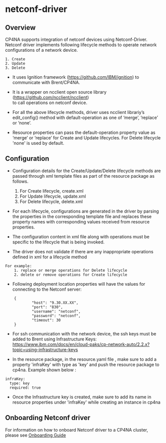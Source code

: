 # netconf-driver

## Overview

CP4NA supports integration of netconf devices using Netconf-Driver.
Netconf driver implements following lifecycle methods to operate network configurations of a network device.

	1. Create
	2. Update
	3. Delete

-  It uses Ignition framework (https://github.com/IBM/ignition) to communicate 
	with Brent/CP4NA.

-  It is a wrapper on ncclient open source library (https://github.com/ncclient/ncclient)  
	to call operations on netconf device.


-  For all the above lifecycle methods, driver uses ncclient librariy’s edit_config() method 
	with default-operation as one of ‘merge’, ‘replace’ or ‘none’.

-  Resource properties can pass the default-operation property value as ‘merge’ or ‘replace’ 
      for Create and Update lifecycles. For Delete lifecycle 'none' is used by default.
	
## Configuration

-  Configuration details for the Create/Update/Delete lifecycle methods are passed through xml template files 
	as part of the resource package as follows.

	  1. For Create lifecycle, create.xml  
	  2. For Update lifecycle, update.xml
	  3. For Delete lifecycle, delete.xml

-  For each lifecycle, configurations are generated in the driver by parsing the properties in the corresponding 
	template file and replaces these property names with corresponding values received from resource properties.    

-  The configuration content in xml file along with operations must be specific to the lifecycle that is 
	being invoked. 

- The driver does not validate if there are any inappropriate operations defined in xml for a lifecycle method 

```
For example: 
	1. replace or merge operations for Delete lifecycle
	2. delete or remove operations for Create lifecycle
```

- Following deployment location properties will have the values for connecting to the Netconf server:

```
	{
			"host": "9.30.XX.XX",
			"port": "830",
			"username": "netconf",
			"password": "netconf",
			"timeout": 30
	}
```

- For ssh communication with the network device, the ssh keys must be added to Brent using Infrastructure Keys: https://www.ibm.com/docs/en/cloud-paks/cp-network-auto/2.2.x?topic=using-infrastructure-keys

- In the resource package, in the resource.yaml file , make sure to add a property 'infraKey' with type as 'key' and push the resource package to cp4na. Example shown below : 

```
infraKey:
  type: key
  required: true
```

- Once the Infrastructure key is created, make sure to add its name in resource properties under 'infraKey' while creating an instance in cp4na


## Onboarding Netconf driver

For information on how to onboard Netconf driver to a CP4NA cluster, please see [Onboarding Guide](docs/Onboarding.md)